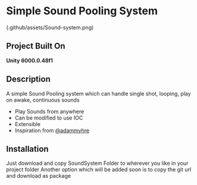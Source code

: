 # Simple Sound Pooling System

(.github/assets/Sound-system.png)

## Project Built On
**Unity 6000.0.48f1**


## Description

A simple Sound Pooling system which can handle single shot, looping, play on awake, continuous sounds
- Play Sounds from anywhere
- Can be modified to use IOC
- Extensible
- Inspiration from [@adammyhre](https://github.com/adammyhre)

## Installation
Just download and copy SoundSystem Folder to wherever you like in your project folder
Another option which will be added soon is to copy the git url and download as package
